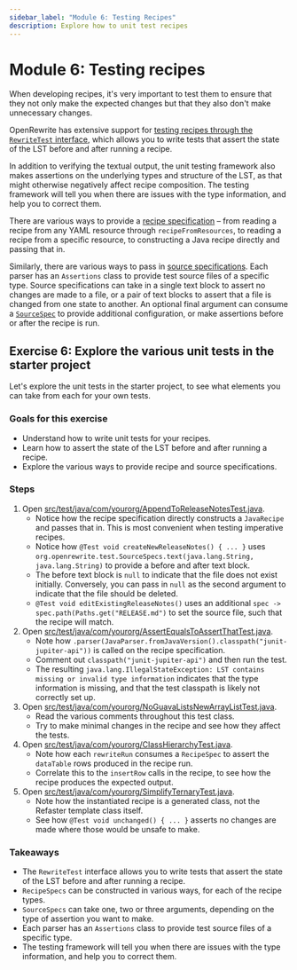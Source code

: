 ```yaml
---
sidebar_label: "Module 6: Testing Recipes"
description: Explore how to unit test recipes
---
```


# Module 6: Testing recipes

When developing recipes, it's very important to test them to ensure that they not only make the expected changes but that they also don't make unnecessary changes.

OpenRewrite has extensive support for [testing recipes through the `RewriteTest` interface](https://docs.openrewrite.org/authoring-recipes/recipe-testing), which allows you to write tests that assert the state of the LST before and after running a recipe.

In addition to verifying the textual output, the unit testing framework also makes assertions on the underlying types and structure of the LST, as that might otherwise negatively affect recipe composition. The testing framework will tell you when there are issues with the type information, and help you to correct them.

There are various ways to provide a [recipe specification](https://docs.openrewrite.org/authoring-recipes/recipe-testing#recipespec) – from reading a recipe from any YAML resource through `recipeFromResources`, to reading a recipe from a specific resource, to constructing a Java recipe directly and passing that in.

Similarly, there are various ways to pass in [source specifications](https://docs.openrewrite.org/authoring-recipes/recipe-testing#sourcespec). Each parser has an `Assertions` class to provide test source files of a specific type. Source specifications can take in a single text block to assert no changes are made to a file, or a pair of text blocks to assert that a file is changed from one state to another. An optional final argument can consume a [`SourceSpec`](https://github.com/openrewrite/rewrite/blob/main/rewrite-test/src/main/java/org/openrewrite/test/SourceSpec.java) to provide additional configuration, or make assertions before or after the recipe is run.

## Exercise 6: Explore the various unit tests in the starter project

Let's explore the unit tests in the starter project, to see what elements you can take from each for your own tests.

### Goals for this exercise

* Understand how to write unit tests for your recipes.
* Learn how to assert the state of the LST before and after running a recipe.
* Explore the various ways to provide recipe and source specifications.

### Steps

1. Open [src/test/java/com/yourorg/AppendToReleaseNotesTest.java](https://github.com/moderneinc/rewrite-recipe-starter/blob/main/src/test/java/com/yourorg/AppendToReleaseNotesTest.java).
   * Notice how the recipe specification directly constructs a `JavaRecipe` and passes that in. This is most convenient when testing imperative recipes.
   * Notice how `@Test void createNewReleaseNotes() { ... }` uses `org.openrewrite.test.SourceSpecs.text(java.lang.String, java.lang.String)` to provide a before and after text block.
   * The before text block is `null` to indicate that the file does not exist initially. Conversely, you can pass in `null` as the second argument to indicate that the file should be deleted.
   * `@Test void editExistingReleaseNotes()` uses an additional `spec -> spec.path(Paths.get("RELEASE.md")` to set the source file, such that the recipe will match.
2. Open [src/test/java/com/yourorg/AssertEqualsToAssertThatTest.java](https://github.com/moderneinc/rewrite-recipe-starter/blob/main/src/test/java/com/yourorg/AssertEqualsToAssertThatTest.java).
   * Note how `.parser(JavaParser.fromJavaVersion().classpath("junit-jupiter-api"))` is called on the recipe specification.
   * Comment out `classpath("junit-jupiter-api")` and then run the test.
   * The resulting `java.lang.IllegalStateException: LST contains missing or invalid type information` indicates that the type information is missing, and that the test classpath is likely not correctly set up.
3. Open [src/test/java/com/yourorg/NoGuavaListsNewArrayListTest.java](https://github.com/moderneinc/rewrite-recipe-starter/blob/main/src/test/java/com/yourorg/NoGuavaListsNewArrayListTest.java).
   * Read the various comments throughout this test class.
   * Try to make minimal changes in the recipe and see how they affect the tests.
4. Open [src/test/java/com/yourorg/ClassHierarchyTest.java](https://github.com/moderneinc/rewrite-recipe-starter/blob/main/src/test/java/com/yourorg/ClassHierarchyTest.java).
   * Note how each `rewriteRun` consumes a `RecipeSpec` to assert the `dataTable` rows produced in the recipe run.
   * Correlate this to the `insertRow` calls in the recipe, to see how the recipe produces the expected output.
5. Open [src/test/java/com/yourorg/SimplifyTernaryTest.java](https://github.com/moderneinc/rewrite-recipe-starter/blob/main/src/test/java/com/yourorg/SimplifyTernaryTest.java).
   * Note how the instantiated recipe is a generated class, not the Refaster template class itself.
   * See how `@Test void unchanged() { ... }` asserts no changes are made where those would be unsafe to make.

### Takeaways

* The `RewriteTest` interface allows you to write tests that assert the state of the LST before and after running a recipe.
* `RecipeSpecs` can be constructed in various ways, for each of the recipe types.
* `SourceSpecs` can take one, two or three arguments, depending on the type of assertion you want to make.
* Each parser has an `Assertions` class to provide test source files of a specific type.
* The testing framework will tell you when there are issues with the type information, and help you to correct them.